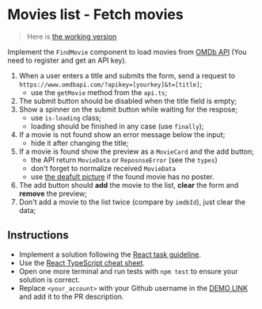 # Movies list - Fetch movies

> Here is [the working version](https://mate-academy.github.io/react_movies-list-fetch-movies/)

Implement the `FindMovie` component to load movies from [OMDb API](http://www.omdbapi.com/) (You need to register and get an API key).

1. When a user enters a title and submits the form, send a request to `https://www.omdbapi.com/?apikey=[yourkey]&t=[title]`;
    - use the `getMovie` method from the `api.ts`;
1. The submit button should be disabled when the title field is empty;
1. Show a spinner on the submit button while waiting for the respose;
    - use `is-loading` class;
    - loading should be finished in any case (use `finally`);
1. If a movie is not found show an error message below the input;
    - hide it after changing the title;
1. If a movie is found show the preview as a `MovieCard` and the add button;
    - the API return `MovieData` or `ReposnseError` (see the `types`)
    - don't forget to normalize received `MovieData`
    - use [the deafult picture](https://via.placeholder.com/360x270.png?text=no%20preview) if the found movie has no poster.
1. The add button should **add** the movie to the list, **clear** the form and **remove** the preview;
1. Don't add a movie to the list twice (compare by `imdbId`), just clear the data;

## Instructions

- Implement a solution following the [React task guideline](https://github.com/mate-academy/react_task-guideline#react-tasks-guideline).
- Use the [React TypeScript cheat sheet](https://mate-academy.github.io/fe-program/js/extra/react-typescript).
- Open one more terminal and run tests with `npm test` to ensure your solution is correct.
- Replace `<your_account>` with your Github username in the [DEMO LINK](https://ruslik87.github.io/react_movies-list-fetch-movies/) and add it to the PR description.
